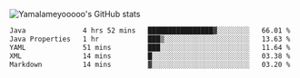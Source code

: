 ![Yamalameyooooo's GitHub stats](https://github-readme-stats.vercel.app/api?username=yamalameyooooo&theme=transparent&show_icons=true\&show=reviews,discussions_started,discussions_answered,prs_merged,prs_merged_percentage)

<!--START_SECTION:waka-->

```txt
Java              4 hrs 52 mins   ████████████████▓░░░░░░░░   66.01 %
Java Properties   1 hr            ███▒░░░░░░░░░░░░░░░░░░░░░   13.63 %
YAML              51 mins         ███░░░░░░░░░░░░░░░░░░░░░░   11.64 %
XML               14 mins         █░░░░░░░░░░░░░░░░░░░░░░░░   03.38 %
Markdown          14 mins         ▓░░░░░░░░░░░░░░░░░░░░░░░░   03.20 %
```

<!--END_SECTION:waka-->
